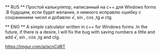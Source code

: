 ** RUS ** 
Простой калькулятор, написанный на c++ для Windows forms
.В будущем, если будет желание, я немного исправлю ошибку с сохранением чисел и добавлю √, sin , cos ,tg и ctg.

** ENG **
A simple calculator written in c++ for Windows forms
.In the future, if there is a desire, I will fix the bug with saving numbers a little and add √, sin , cos ,tg and ctg.

https://imgur.com/a/qcnCdRT
